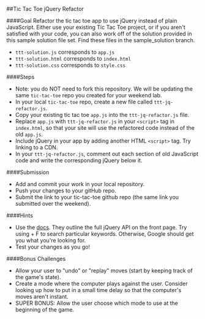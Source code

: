 ##Tic Tac Toe jQuery Refactor

####Goal
Refactor the tic tac toe app to use jQuery instead of plain JavaScript.  Either use your existing Tic Tac Toe project, or if you aren't satisfied with your code, you can also work off of the solution provided in this sample solution file set.  Find these files in the sample_solution branch.
* `ttt-solution.js` corresponds to `app.js`
* `ttt-solution.html` corresponds to `index.html`
* `ttt-solution.css` corresponds to `style.css`

####Steps
* Note: you do NOT need to fork this repository. We will be updating the same `tic-tac-toe` repo you created for your weekend lab.
* In your local `tic-tac-toe` repo, create a new file called `ttt-jq-refactor.js`.
* Copy your existing tic tac toe `app.js` into the `ttt-jq-refactor.js` file. 
* Replace `app.js` with `ttt-jq-refactor.js` in your `<script>` tag in  `index.html`, so that your site will use the refactored code instead of the old `app.js`.
* Include jQuery in your app by adding another HTML `<script>` tag. Try linking to a CDN.
* In your `ttt-jq-refactor.js`, comment out each section of old JavaScript code and write the corresponding jQuery below it. 

####Submission
* Add and commit your work in your local repository.
* Push your changes to your gitHub repo.
* Submit the link to your tic-tac-toe github repo (the same link you submitted over the weekend).

####Hints
* Use the [docs](https://api.jquery.com/). They outline the full jQuery API on the front page. Try using <ctrl> + F to search particular keywords. Otherwise, Google should get you what you're looking for.
* Test your changes as you go!

####Bonus Challenges
* Allow your user to "undo" or "replay" moves (start by keeping track of the game's state).
* Create a mode where the computer plays against the user. Consider looking up how to put in a small time delay so that the computer's moves aren't instant.
* SUPER BONUS: Allow the user choose which mode to use at the beginning of the game.
